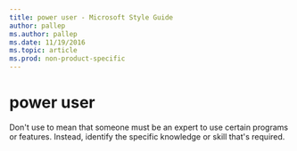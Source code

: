 ```yaml
---
title: power user - Microsoft Style Guide
author: pallep
ms.author: pallep
ms.date: 11/19/2016
ms.topic: article
ms.prod: non-product-specific
---
```


# power user

Don't use to mean that someone must be an expert to use certain programs or features. Instead, identify the specific knowledge or skill that's required.

